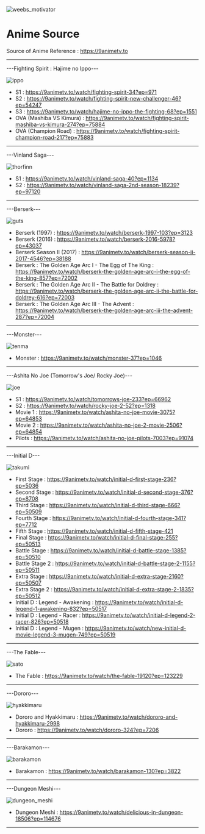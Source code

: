 ![weebs_motivator](https://github.com/user-attachments/assets/c7197496-8ac9-466c-b18a-853a4d4bc327)

# Anime Source
Source of Anime
Reference : https://9animetv.to

----------------------------------------------------------------------------------------------------
---Fighting Spirit : Hajime no Ippo---

![ippo](https://github.com/user-attachments/assets/1a406b35-f236-482b-abf9-fc4a94be634b)

* S1 : https://9animetv.to/watch/fighting-spirit-34?ep=971
* S2 : https://9animetv.to/watch/fighting-spirit-new-challenger-46?ep=54247
* S3 : https://9animetv.to/watch/hajime-no-ippo-the-fighting-68?ep=1551
* OVA (Mashiba VS Kimura) : https://9animetv.to/watch/fighting-spirit-mashiba-vs-kimura-274?ep=75884
* OVA (Champion Road) : https://9animetv.to/watch/fighting-spirit-champion-road-217?ep=75883
----------------------------------------------------------------------------------------------------
---Vinland Saga---

![thorfinn](https://github.com/user-attachments/assets/c51a08c3-c3ce-43cf-85b9-a615b914beb8)

* S1 : https://9animetv.to/watch/vinland-saga-40?ep=1134
* S2 : https://9animetv.to/watch/vinland-saga-2nd-season-18239?ep=97120
----------------------------------------------------------------------------------------------------
---Berserk---

![guts](https://github.com/user-attachments/assets/d72f2e2a-1853-4557-b26f-f1ab166391be)

* Berserk (1997) : https://9animetv.to/watch/berserk-1997-103?ep=3123
* Berserk (2016) : https://9animetv.to/watch/berserk-2016-5978?ep=43037
* Berserk Season II (2017) : https://9animetv.to/watch/berserk-season-ii-2017-4546?ep=38188
* Berserk : The Golden Age Arc I - The Egg of The King : https://9animetv.to/watch/berserk-the-golden-age-arc-i-the-egg-of-the-king-857?ep=72002
* Berserk : The Golden Age Arc II - The Battle for Doldrey : https://9animetv.to/watch/berserk-the-golden-age-arc-ii-the-battle-for-doldrey-616?ep=72003
* Berserk : The Golden Age Arc III - The Advent : https://9animetv.to/watch/berserk-the-golden-age-arc-iii-the-advent-287?ep=72004
----------------------------------------------------------------------------------------------------
---Monster---

![tenma](https://github.com/user-attachments/assets/797290b5-470d-4122-ac0b-f2a31575b7cb)

* Monster : https://9animetv.to/watch/monster-37?ep=1046
----------------------------------------------------------------------------------------------------
---Ashita No Joe (Tomorrow's Joe/ Rocky Joe)---

![joe](https://github.com/user-attachments/assets/85ed024d-9779-4930-807c-3aa3e5074591)

* S1 : https://9animetv.to/watch/tomorrows-joe-233?ep=66962
* S2 : https://9animetv.to/watch/rocky-joe-2-52?ep=1318
* Movie 1 : https://9animetv.to/watch/ashita-no-joe-movie-3075?ep=64853
* Movie 2 : https://9animetv.to/watch/ashita-no-joe-2-movie-2506?ep=64854
* Pilots : https://9animetv.to/watch/ashita-no-joe-pilots-7003?ep=91074
----------------------------------------------------------------------------------------------------
---Initial D---

![takumi](https://github.com/user-attachments/assets/cd06c826-255b-481b-b599-ffca1ff4d02c)

* First Stage : https://9animetv.to/watch/initial-d-first-stage-236?ep=5036
* Second Stage : https://9animetv.to/watch/initial-d-second-stage-376?ep=8708
* Third Stage : https://9animetv.to/watch/initial-d-third-stage-666?ep=50509
* Fourth Stage : https://9animetv.to/watch/initial-d-fourth-stage-341?ep=7712
* Fifth Stage : https://9animetv.to/watch/initial-d-fifth-stage-421
* Final Stage : https://9animetv.to/watch/initial-d-final-stage-255?ep=50513
* Battle Stage : https://9animetv.to/watch/initial-d-battle-stage-1385?ep=50510
* Battle Stage 2 : https://9animetv.to/watch/initial-d-battle-stage-2-1155?ep=50511
* Extra Stage : https://9animetv.to/watch/initial-d-extra-stage-2160?ep=50507
* Extra Stage 2 : https://9animetv.to/watch/initial-d-extra-stage-2-1835?ep=50512
* Initial D : Legend - Awakening : https://9animetv.to/watch/initial-d-legend-1-awakening-832?ep=50517
* Initial D : Legend - Racer : https://9animetv.to/watch/initial-d-legend-2-racer-826?ep=50518
* Initial D : Legend - Mugen : https://9animetv.to/watch/new-initial-d-movie-legend-3-mugen-749?ep=50519
----------------------------------------------------------------------------------------------------
---The Fable---

![sato](https://github.com/user-attachments/assets/b2321318-79c3-4b22-b4d0-ffea568f7ded)

* The Fable : https://9animetv.to/watch/the-fable-19120?ep=123229

----------------------------------------------------------------------------------------------------  
---Dororo---

![hyakkimaru](https://github.com/user-attachments/assets/3854e2f4-c98c-4dad-9175-4ffe97b99ef3)

* Dororo and Hyakkimaru : https://9animetv.to/watch/dororo-and-hyakkimaru-2998
* Dororo : https://9animetv.to/watch/dororo-324?ep=7206

----------------------------------------------------------------------------------------------------
---Barakamon---

![barakamon](https://github.com/user-attachments/assets/39b7949d-da5b-422d-bd3b-31d4e29b4494)

* Barakamon : https://9animetv.to/watch/barakamon-130?ep=3822

----------------------------------------------------------------------------------------------------
---Dungeon Meshi---

![dungeon_meshi](https://github.com/user-attachments/assets/899a7f70-0778-4f8b-9840-d02158da0660)

* Dungeon Meshi : https://9animetv.to/watch/delicious-in-dungeon-18506?ep=114676

----------------------------------------------------------------------------------------------------







